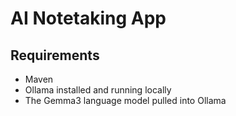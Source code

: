 # AI Notetaking App

## Requirements
- Maven
- Ollama installed and running locally
- The Gemma3 language model pulled into Ollama
